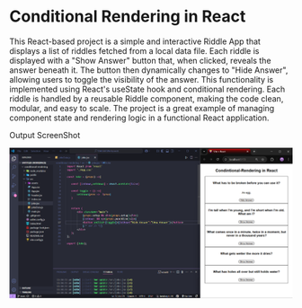 # Conditional Rendering in React

This React-based project is a simple and interactive Riddle App that displays a list of riddles fetched from a local data file. Each riddle is displayed with a "Show Answer" button that, when clicked, reveals the answer beneath it. The button then dynamically changes to "Hide Answer", allowing users to toggle the visibility of the answer. This functionality is implemented using React's useState hook and conditional rendering. Each riddle is handled by a reusable Riddle component, making the code clean, modular, and easy to scale. The project is a great example of managing component state and rendering logic in a functional React application.

Output ScreenShot

![](ss.png)


